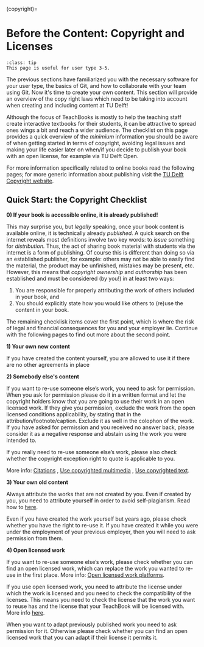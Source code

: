 (copyright)=
# Before the Content: Copyright and Licenses

```{admonition} User types
:class: tip
This page is useful for user type 3-5.
```

The previous sections have familiarized you with the necessary software for your user type, the basics of Git, and how to collaborate with your team using Git.  Now it's time to create your own content. This section will provide an overview of the copy right laws which need to be taking into account when creating and including content at TU Delft!

Although the focus of TeachBooks is mostly to help the teaching staff create interactive textbooks for their students, it can be attractive to spread ones wings a bit and reach a wider audience. The checklist on this page provides a quick overview of the _minimium_ information you should be aware of when getting started in terms of copyright, avoiding legal issues and making your life easier later on when/if you decide to publish your book with an open license, for example via TU Delft Open.

For more information specifically related to online books read the following pages; for more generic information about publishing visit the [TU Delft Copyright website](https://www.tudelft.nl/library/support/copyright).

## Quick Start: the Copyright Checklist

**0) If your book is accessible online, it is already published!**

This may surprise you, but _legally_ speaking, once your book content is available online, it is technically already _published._ A quick search on the internet reveals most definitions involve two key words: to _issue_ something for _distribution._ Thus, the act of sharing book material with students via the internet is a form of publishing. Of course this is different than doing so via an established publisher, for example: others may not be able to easily find the material, the product may be unfinished, mistakes may be present, etc. However, this means that _copyright ownership_ and _authorship_ has been established and must be considered (by you!) in at least two ways:

1. You are responsible for properly attributing the work of others included in your book, and
2. You should explicitly state how you would like others to (re)use the content in your book.

The remaining checklisk items cover the first point, which is where the risk of legal and financial consequences for you and your employer lie. Continue with the following pages to find out more about the second point.

**1) Your own new content**
    
If you have created the content yourself, you are allowed to use it if there are no other agreements in place

**2) Somebody else's content**

If you want to re-use someone else’s work, you need to ask for permission. When you ask for permission please do it in a written format and let the copyright holders know that you are going to use their work in an open licensed work. If they give you permission, exclude the work from the open licensed conditions applicability, by stating that in the attribution/footnote/caption. Exclude it as well in the colophon of the work. If you have asked for permission and you received no answer back, please consider it as a negative response and abstain using the work you were intended to.

If you really need to re-use someone else’s work, please also check whether the copyright exception right to quote is applicable to you.
 
More info: [Citations](https://www.tudelft.nl/library/support/copyright/researcher-copyright-answers#c1131017) , [Use copyrighted multimedia](https://www.tudelft.nl/library/support/copyright/researcher-copyright-answers#c1131031) , [Use copyrighted text](https://www.tudelft.nl/library/support/copyright/researcher-copyright-answers#c1131032).

**3) Your own old content**

Always attribute the works that are not created by you. Even if created by you, you need to attribute yourself in order to avoid self-plagiarism. Read how to [here](https://www.tudelft.nl/library/support/copyright/researcher-copyright-answers#c1131032).

Even if you have created the work yourself but years ago, please check whether you have the right to re-use it. If you have created it while you were under the employment of your previous employer, then you will need to ask permission from them. 

**4) Open licensed work**

If you want to re-use someone else’s work, please check whether you can find an open licensed work, which can replace the work you wanted to re-use in the first place. More info: [Open licensed work platforms](https://www.tudelft.nl/en/library/collections/open-educational-resources).

If you use open licensed work, you need to attribute the license under which the work is licensed and you need to check the compatibility of the licenses. This means you need to check the license that the work you want to reuse has and the license that your TeachBook will be licensed with. More info [here](https://wiki.creativecommons.org/wiki/Wiki/cc_license_compatibility).

When you want to adapt previously published work you need to ask permission for it. Otherwise please check whether you can find an open licensed work that you can adapt if their license it permits it.

